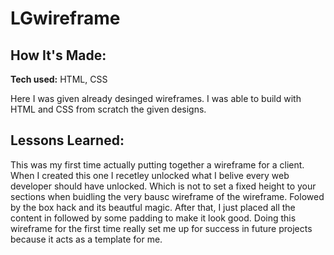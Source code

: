 # LGwireframe

## How It's Made:

**Tech used:** HTML, CSS

Here I was given already desinged wireframes. I was able to build with HTML and CSS from scratch the given designs.

## Lessons Learned:

This was my first time actually putting together a wireframe for a client. When I created this one I recetley unlocked what I belive every web developer should have unlocked. Which is not to set a fixed height to your sections when buidling the very bausc wireframe of the wireframe. Folowed by the box hack and its beautful magic. After that, I just placed all the content in followed by some padding to make it look good. Doing this wireframe for the first time really set me up for success in future projects because it acts as a template for me. 


